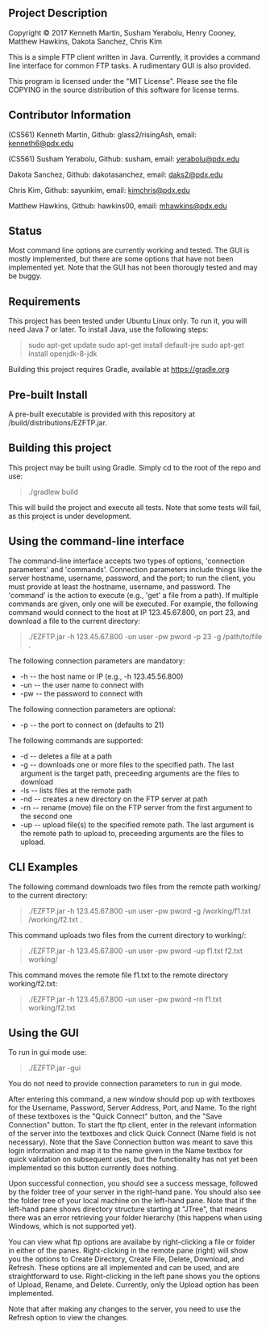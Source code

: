 ## Project Description

Copyright © 2017 Kenneth Martin, Susham Yerabolu, Henry Cooney, Matthew Hawkins, Dakota Sanchez, Chris Kim

This is a simple FTP client written in Java. Currently, it provides a command line interface for common FTP tasks. A rudimentary GUI is also provided.

This program is licensed under the "MIT License". Please see the file COPYING in the source distribution of this software for license terms.

## Contributor Information
(CS561) Kenneth Martin, Github: glass2/risingAsh, email: kenneth6@pdx.edu

(CS561) Susham Yerabolu, Github: susham, email: yerabolu@pdx.edu

Dakota Sanchez, Github: dakotasanchez, email: daks2@pdx.edu

Chris Kim, Github: sayunkim, email: kimchris@pdx.edu

Matthew Hawkins, Github: hawkins00, email: mhawkins@pdx.edu


## Status

   Most command line options are currently working and tested. The GUI is mostly implemented, but there are some options that have not been implemented yet.  Note that the GUI has not been thorougly tested and may be buggy.

## Requirements

   This project has been tested under Ubuntu Linux only. To run it, you will need Java 7 or later. To install Java, use the following steps:

   > sudo apt-get update
   > sudo apt-get install default-jre
   > sudo apt-get install openjdk-8-jdk

   Building this project requires Gradle, available at https://gradle.org


## Pre-built Install

   A pre-built executable is provided with this repository at /build/distributions/EZFTP.jar. 

## Building this project

   This project may be built using Gradle. Simply cd to the root of the repo and use:

   > ./gradlew build

   This will build the project and execute all tests. Note that some tests will fail, as this project is under development.

## Using the command-line interface

   The command-line interface accepts two types of options, 'connection parameters' and 'commands'. Connection parameters include things like the server hostname, username, password, and the port; to run the client, you must provide at least the hostname, username, and password. The 'command' is the action to execute (e.g., 'get' a file from a path). If multiple commands are given, only one will be executed. For example, the following command would connect to the host at IP 123.45.67.800, on port 23, and download a file to the current directory:

   > ./EZFTP.jar -h 123.45.67.800 -un user -pw pword -p 23 -g /path/to/file .

   The following connection parameters are mandatory:
   
   - -h -- the host name or IP (e.g., -h 123.45.56.800)
   - -un -- the user name to connect with
   - -pw -- the password to connect with

   The following connection parameters are optional:
   - -p -- the port to connect on (defaults to 21)

   The following commands are supported:
   
   - -d -- deletes a file at a path
   - -g -- downloads one or more files to the specified path. The last argument is the target path, preceeding arguments are the files to download
   - -ls -- lists files at the remote path
   - -nd -- creates a new directory on the FTP server at path
   - -rn -- rename (move) file on the FTP server from the first argument to the second one
   - -up -- upload file(s) to the specified remote path. The last argument is the remote path to upload to, preceeding arguments are the files to upload.

## CLI Examples

   The following command downloads two files from the remote path working/ to the current directory:

   > ./EZFTP.jar -h 123.45.67.800 -un user -pw pword -g /working/f1.txt /working/f2.txt .

   This command uploads two files from the current directory to working/:

   > ./EZFTP.jar -h 123.45.67.800 -un user -pw pword -up f1.txt f2.txt working/

   This command moves the remote file f1.txt to the remote directory working/f2.txt:

   > ./EZFTP.jar -h 123.45.67.800 -un user -pw pword -rn f1.txt working/f2.txt


## Using the GUI

   To run in gui mode use:

   > ./EZFTP.jar -gui

   You do not need to provide connection parameters to run in gui mode.
   
   After entering this command, a new window should pop up with textboxes for the Username, Password, Server Address, Port, and Name. To the right of these textboxes is the "Quick Connect" button, and the "Save Connection" button.  To start the ftp client, enter in the relevant information of the server into the textboxes and click Quick Connect (Name field is not necessary).  Note that the Save Connection button was meant to save this login information and map it to the name given in the Name textbox for quick validation on subsequent uses, but the functionality has not yet been implemented so this button currently does nothing.
   
   Upon successful connection, you should see a success message, followed by the folder tree of your server in the right-hand pane.  You should also see the folder tree of your local machine on the left-hand pane.  Note that if the left-hand pane shows directory structure starting at "JTree", that means there was an error retrieving your folder hierarchy (this happens when using Windows, which is not supported yet).

   You can view what ftp options are availabe by right-clicking a file or folder in either of the panes.  Right-clicking in the remote pane (right) will show you the options to Create Directory, Create File, Delete, Download, and Refresh.  These options are all implemented and can be used, and are straightforward to use.  Right-clicking in the left pane shows you the options of Upload, Rename, and Delete.  Currently, only the Upload option has been implemented.

   Note that after making any changes to the server, you need to use the Refresh option to view the changes.

